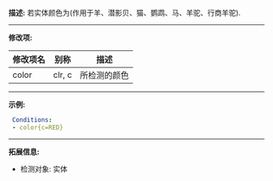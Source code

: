 **描述:** 若实体颜色为(作用于羊、潜影贝、猫、鹦鹉、马、羊驼、行商羊驼).

---

**修改项:**

| 修改项名  | 别称           | 描述                      |
| --------- | -------------- | ------------------------- |
|  color  | clr, c  | 所检测的颜色 |

---

**示例:**

```yaml
 Conditions:
 - color{c=RED}
```

---

**拓展信息:**

- 检测对象: 实体